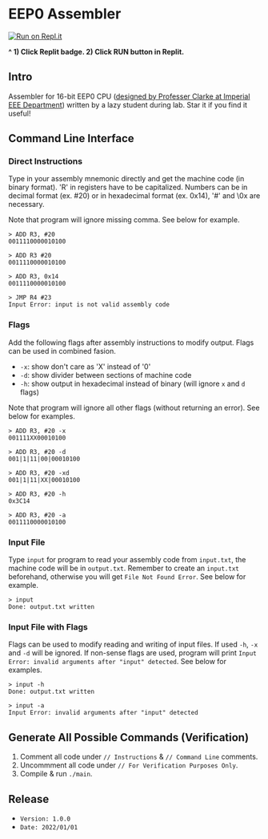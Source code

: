 # EEP0 Assembler

[![Run on Repl.it](https://repl.it/badge/github/samuelpswang/eep0-assembler)](https://repl.it/github/samuelpswang/eep0-assembler)

**^ 1) Click Replit badge. 2) Click RUN button in Replit.**

## Intro
Assembler for 16-bit EEP0 CPU ([designed by Professer Clarke at Imperial EEE Department](https://www.imperial.ac.uk/people/t.clarke)) written by a lazy student during lab. Star it if you find it useful!

## Command Line Interface
### Direct Instructions
Type in your assembly mnemonic directly and get the machine code (in binary format). 
'R' in registers have to be capitalized. Numbers can be in decimal format (ex. #20) or in hexadecimal format (ex. 0x14), \'#\' and \0x are necessary. 

Note that program will ignore missing comma. See below for example.

```
> ADD R3, #20
0011110000010100

> ADD R3 #20
0011110000010100

> ADD R3, 0x14
0011110000010100

> JMP R4 #23
Input Error: input is not valid assembly code
```

### Flags

Add the following flags after assembly instructions to modify output. Flags can be used in combined fasion.

* `-x`: show don't care as 'X' instead of '0'
* `-d`: show divider between sections of machine code
* `-h`: show output in hexadecimal instead of binary (will ignore `x` and `d` flags)

Note that program will ignore all other flags (without returning an error). See below for examples.

```
> ADD R3, #20 -x
001111XX00010100

> ADD R3, #20 -d
001|1|11|00|00010100

> ADD R3, #20 -xd
001|1|11|XX|00010100

> ADD R3, #20 -h
0x3C14

> ADD R3, #20 -a
0011110000010100
```

### Input File
Type `input` for program to read your assembly code from `input.txt`, the machine code will be in `output.txt`. Remember to create an `input.txt` beforehand, otherwise you will get `File Not Found Error`. See below for example.
```
> input
Done: output.txt written
```

### Input File with Flags
Flags can be used to modify reading and writing of input files. If used `-h`, `-x` and `-d` will be ignored. If non-sense flags are used, program will print `Input Error: invalid arguments after "input" detected`. See below for examples.
```
> input -h
Done: output.txt written

> input -a
Input Error: invalid arguments after "input" detected
```

## Generate All Possible Commands (Verification)
1. Comment all code under `// Instructions` & `// Command Line` comments.
2. Uncommment all code under `// For Verification Purposes Only`.
3. Compile & run `./main`. 

## Release
* `Version: 1.0.0`
* `Date: 2022/01/01`
